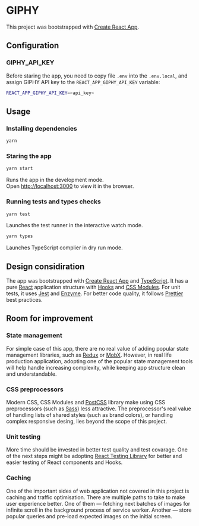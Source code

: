 # GIPHY

This project was bootstrapped with [Create React App](https://github.com/facebook/create-react-app).

## Configuration

### GIPHY_API_KEY

Before staring the app, you need to copy file `.env` into the `.env.local`, and assign GIPHY API key to the `REACT_APP_GIPHY_API_KEY` variable:

```bash
REACT_APP_GIPHY_API_KEY=<api_key>
```

## Usage

### Installing dependencies

```sh
yarn
```

### Staring the app

```sh
yarn start
```

Runs the app in the development mode.<br>
Open [http://localhost:3000](http://localhost:3000) to view it in the browser.

### Running tests and types checks

```sh
yarn test
```
Launches the test runner in the interactive watch mode.

```sh
yarn types
```

Launches TypeScript complier in dry run mode.


## Design considiration

The app was bootstrapped with [Create React App](https://github.com/facebook/create-react-app) and [TypeScript](https://facebook.github.io/create-react-app/docs/adding-typescript). It has a pure [React](https://reactjs.org/docs/getting-started.html) application structure with [Hooks](https://reactjs.org/docs/hooks-intro.html) and [CSS Modules](https://facebook.github.io/create-react-app/docs/adding-a-css-modules-stylesheet). For unit tests, it uses [Jest](https://jestjs.io) and [Enzyme](https://airbnb.io/enzyme/). For better code quality, it follows [Prettier](https://prettier.io) best practices.

## Room for improvement

### State management

For simple case of this app, there are no real value of adding popular state management libraries, such as [Redux](https://redux.js.org/) or [MobX](https://mobx.js.org/). However, in real life production application, adopting one of the popular state management tools will help handle increasing complexity, while keeping app structure clean and understandable.

### CSS preprocessors

Modern CSS, CSS Modules and [PostCSS](https://postcss.org/) library make using CSS preprocessors (such as [Sass](https://sass-lang.com/)) less attractive. The preprocessor's real value of handling lists of shared styles (such as brand colors), or handling complex responsive desing, lies beyond the scope of this project.

### Unit testing

More time should be invested in better test quality and test covarage. One of the next steps might be adopting [React Testing Library](https://testing-library.com/) for better and easier testing of React components and Hooks.

### Caching

One of the important sides of web application not covered in this project is caching and traffic optimisation. There are multiple paths to take to make user experience better. One of them — fetching next batches of images for infinite scroll in the background process of service worker. Another — store popular queries and pre-load expected images on the initial screen.
